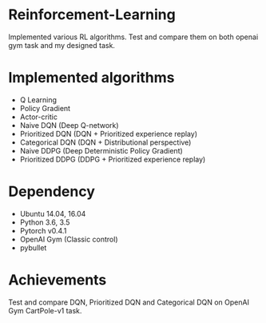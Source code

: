 # Reinforcement-Learning
Implemented various RL algorithms. Test and compare them on both openai gym task and my designed task.

# Implemented algorithms

- Q Learning
- Policy Gradient
- Actor-critic
- Naive DQN (Deep Q-network)
- Prioritized DQN (DQN + Prioritized experience replay)
- Categorical DQN (DQN + Distributional perspective)
- Naive DDPG (Deep Deterministic Policy Gradient)
- Prioritized DDPG (DDPG + Prioritized experience replay)


# Dependency

- Ubuntu 14.04, 16.04
- Python 3.6, 3.5
- Pytorch v0.4.1
- OpenAI Gym (Classic control)
- pybullet


# Achievements

Test and compare DQN, Prioritized DQN and Categorical DQN on OpenAI Gym CartPole-v1 task. 
